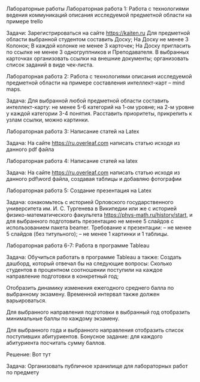 Лабораторные работы
Лабораторная работа 1: Работа с технологиями ведения коммуникаций описания исследуемой предметной области на примере trello

Задачи:
Зарегистрироваться на сайте https://kaiten.ru
Для предметной области выбранной студентом составить Доску;
На Доску не менее 3 Колонок;
В каждой колонке не менее 3 карточек;
На Доску пригласить по ссылке не менее 3 одногруппников и Преподавателя. В выбранных карточках организовать ссылки на внешние документы; организовать список заданий в виде чек-листа.

Лабораторная работа 2: Работа с технологиями описания исследуемой предметной области на примере составления интеллект-карт – mind maps.

Задача: Для выбранной любой предметной области составить интеллект-карту: не менее 5-6 категорий на 1-ом уровне; на 2-м уровне у каждой категории 3-4 понятия. Расставить приоритеты, прикрепить к узлам ссылки, можно картинки.

Лабораторная работа 3: Написание статей на Latex

Задача: На сайте https://ru.overleaf.com написать статью исходя из данного pdf файла

Лабораторная работа 4: Написание статей на latex

Задача: На сайте https://ru.overleaf.com написать статью исходя из данного pdf\word файла, создавая таблицы и добавляю фотографии

Лабораторная работа 5: Создание презентация на Latex

Задача: ознакомьтесь с историей Орловского государственного университета им. И. С. Тургенева в Википедии или же с историей физико-математического факультета https://phys-math.ru/history/start, и для выбранного подготовить презентацию не менее 5 слайдов с использованием пакета beamer. Требование к презентации: – не менее 5 слайдов (без титульного); – не менее 1 картинки и 1 таблицы.


Лабораторная работа 6-7: Работа в программе Tableau

Задача: Обучиться работать в программе Tableau а также:
Создать дашборд, который отвечал бы на следующие вопросы:
Сколько студентов в процентном соотношении поступили на каждое направление подготовки в конкретный год;

Отобразить динамику изменения ежегодного среднего балла по выбранному экзамену. Временной интервал также должен варьироваться.

Для выбранного направления подготовки в выбранный год отобразить минимальные баллы по каждому экзамену.

Для выбранного года и выбранного направления отобразить список поступивших абитуриентов. Бонусное задание: для каждого абитуриента посчитать сумму баллов.

Решение: Вот тут

Задача: Организовать публичное хранилище для лабораторных работ по предмету
